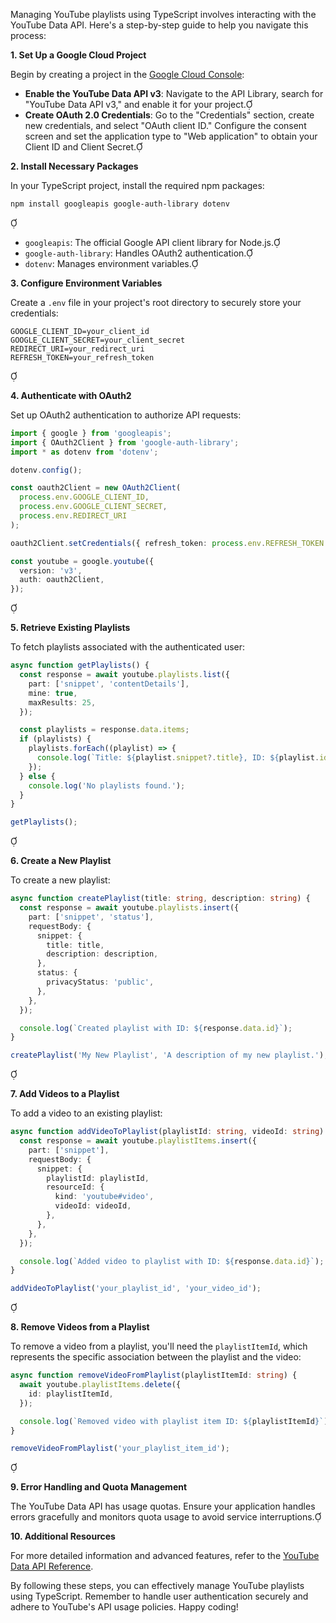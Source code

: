 Managing YouTube playlists using TypeScript involves interacting with the YouTube Data API. Here's a step-by-step guide to help you navigate this process:

**1. Set Up a Google Cloud Project**

Begin by creating a project in the [Google Cloud Console](https://console.developers.google.com/):

- **Enable the YouTube Data API v3**: Navigate to the API Library, search for "YouTube Data API v3," and enable it for your project.
- **Create OAuth 2.0 Credentials**: Go to the "Credentials" section, create new credentials, and select "OAuth client ID." Configure the consent screen and set the application type to "Web application" to obtain your Client ID and Client Secret.

**2. Install Necessary Packages**

In your TypeScript project, install the required npm packages:


```bash
npm install googleapis google-auth-library dotenv
```


- `googleapis`: The official Google API client library for Node.js.
- `google-auth-library`: Handles OAuth2 authentication.
- `dotenv`: Manages environment variables.

**3. Configure Environment Variables**

Create a `.env` file in your project's root directory to securely store your credentials:


```
GOOGLE_CLIENT_ID=your_client_id
GOOGLE_CLIENT_SECRET=your_client_secret
REDIRECT_URI=your_redirect_uri
REFRESH_TOKEN=your_refresh_token
```


**4. Authenticate with OAuth2**

Set up OAuth2 authentication to authorize API requests:


```typescript
import { google } from 'googleapis';
import { OAuth2Client } from 'google-auth-library';
import * as dotenv from 'dotenv';

dotenv.config();

const oauth2Client = new OAuth2Client(
  process.env.GOOGLE_CLIENT_ID,
  process.env.GOOGLE_CLIENT_SECRET,
  process.env.REDIRECT_URI
);

oauth2Client.setCredentials({ refresh_token: process.env.REFRESH_TOKEN });

const youtube = google.youtube({
  version: 'v3',
  auth: oauth2Client,
});
```


**5. Retrieve Existing Playlists**

To fetch playlists associated with the authenticated user:


```typescript
async function getPlaylists() {
  const response = await youtube.playlists.list({
    part: ['snippet', 'contentDetails'],
    mine: true,
    maxResults: 25,
  });

  const playlists = response.data.items;
  if (playlists) {
    playlists.forEach((playlist) => {
      console.log(`Title: ${playlist.snippet?.title}, ID: ${playlist.id}`);
    });
  } else {
    console.log('No playlists found.');
  }
}

getPlaylists();
```


**6. Create a New Playlist**

To create a new playlist:


```typescript
async function createPlaylist(title: string, description: string) {
  const response = await youtube.playlists.insert({
    part: ['snippet', 'status'],
    requestBody: {
      snippet: {
        title: title,
        description: description,
      },
      status: {
        privacyStatus: 'public',
      },
    },
  });

  console.log(`Created playlist with ID: ${response.data.id}`);
}

createPlaylist('My New Playlist', 'A description of my new playlist.');
```


**7. Add Videos to a Playlist**

To add a video to an existing playlist:


```typescript
async function addVideoToPlaylist(playlistId: string, videoId: string) {
  const response = await youtube.playlistItems.insert({
    part: ['snippet'],
    requestBody: {
      snippet: {
        playlistId: playlistId,
        resourceId: {
          kind: 'youtube#video',
          videoId: videoId,
        },
      },
    },
  });

  console.log(`Added video to playlist with ID: ${response.data.id}`);
}

addVideoToPlaylist('your_playlist_id', 'your_video_id');
```


**8. Remove Videos from a Playlist**

To remove a video from a playlist, you'll need the `playlistItemId`, which represents the specific association between the playlist and the video:


```typescript
async function removeVideoFromPlaylist(playlistItemId: string) {
  await youtube.playlistItems.delete({
    id: playlistItemId,
  });

  console.log(`Removed video with playlist item ID: ${playlistItemId}`);
}

removeVideoFromPlaylist('your_playlist_item_id');
```


**9. Error Handling and Quota Management**

The YouTube Data API has usage quotas. Ensure your application handles errors gracefully and monitors quota usage to avoid service interruptions.

**10. Additional Resources**

For more detailed information and advanced features, refer to the [YouTube Data API Reference](https://developers.google.com/youtube/v3/docs).

By following these steps, you can effectively manage YouTube playlists using TypeScript. Remember to handle user authentication securely and adhere to YouTube's API usage policies. Happy coding! 